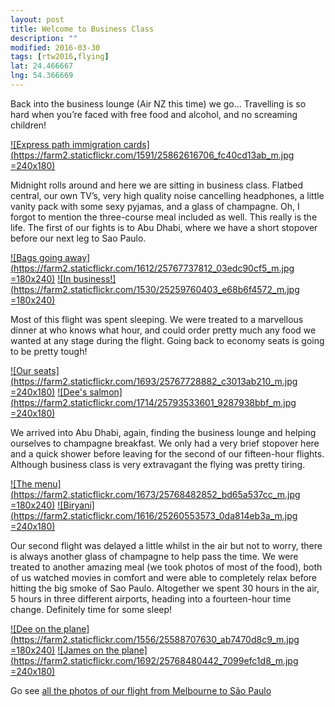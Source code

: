 ```yaml
---
layout: post
title: Welcome to Business Class
description: ""
modified: 2016-03-30
tags: [rtw2016,flying]
lat: 24.466667
lng: 54.366669
---
```


Back into the business lounge (Air NZ this time) we go… Travelling is so hard when you’re faced with free food and alcohol, and no screaming children!

[![Express path immigration cards](https://farm2.staticflickr.com/1591/25862616706_fc40cd13ab_m.jpg =240x180)](https://www.flickr.com/photos/140698305@N05/25862616706/in/album-72157663772061773/)

Midnight rolls around and here we are sitting in business class. Flatbed central, our own TV’s, very high quality noise cancelling headphones, a little vanity pack with some sexy pyjamas, and a glass of champagne. Oh, I forgot to mention the three-course meal included as well. This really is the life. The first of our fights is to Abu Dhabi, where we have a short stopover before our next leg to Sao Paulo.

[![Bags going away](https://farm2.staticflickr.com/1612/25767737812_03edc90cf5_m.jpg =180x240)](https://www.flickr.com/photos/140698305@N05/25767737812/in/album-72157663772061773/) [![In business!](https://farm2.staticflickr.com/1530/25259760403_e68b6f4572_m.jpg =180x240)](https://www.flickr.com/photos/140698305@N05/25259760403/in/album-72157663772061773/)

Most of this flight was spent sleeping. We were treated to a marvellous dinner at who knows what hour, and could order pretty much any food we wanted at any stage during the flight. Going back to economy seats is going to be pretty tough!

[![Our seats](https://farm2.staticflickr.com/1693/25767728882_c3013ab210_m.jpg =240x180)](https://www.flickr.com/photos/140698305@N05/25767728882/in/album-72157663772061773/) [![Dee's salmon](https://farm2.staticflickr.com/1714/25793533601_9287938bbf_m.jpg =240x180)](https://www.flickr.com/photos/140698305@N05/25793533601/in/album-72157663772061773/)

We arrived into Abu Dhabi, again, finding the business lounge and helping ourselves to champagne breakfast. We only had a very brief stopover here and a quick shower before leaving for the second of our fifteen-hour flights. Although business class is very extravagant the flying was pretty tiring.

[![The menu](https://farm2.staticflickr.com/1673/25768482852_bd65a537cc_m.jpg =180x240)](https://www.flickr.com/photos/140698305@N05/25768482852/in/album-72157663772061773/) [![Biryani](https://farm2.staticflickr.com/1616/25260553573_0da814eb3a_m.jpg =240x180)](https://www.flickr.com/photos/140698305@N05/25260553573/in/album-72157663772061773/)

Our second flight was delayed a little whilst in the air but not to worry, there is always another glass of champagne to help pass the time. We were treated to another amazing meal (we took photos of most of the food), both of us watched movies in comfort and were able to completely relax before hitting the big smoke of Sao Paulo. Altogether we spent 30 hours in the air, 5 hours in three different airports, heading into a fourteen-hour time change. Definitely time for some sleep!

[![Dee on the plane](https://farm2.staticflickr.com/1556/25588707630_ab7470d8c9_m.jpg =180x240)](https://www.flickr.com/photos/140698305@N05/25588707630/in/album-72157663772061773/) [![James on the plane](https://farm2.staticflickr.com/1692/25768480442_7099efc1d8_m.jpg =240x180)](https://www.flickr.com/photos/140698305@N05/25768480442/in/album-72157663772061773/)


Go see [all the photos of our flight from Melbourne to São Paulo](https://www.flickr.com/photos/140698305@N05/albums/72157663772061773)